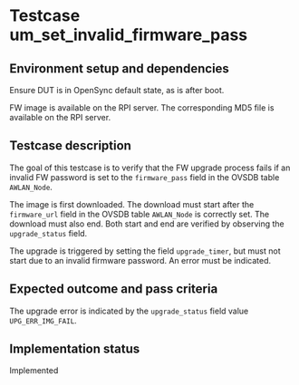 # Testcase um_set_invalid_firmware_pass

## Environment setup and dependencies

Ensure DUT is in OpenSync default state, as is after boot.

FW image is available on the RPI server. The corresponding MD5 file is available on the RPI server.

## Testcase description

The goal of this testcase is to verify that the FW upgrade process fails if an invalid FW password is set to the
`firmware_pass` field in the OVSDB table `AWLAN_Node`.

The image is first downloaded. The download must start after the `firmware_url` field in the OVSDB table `AWLAN_Node` is
correctly set. The download must also end. Both start and end are verified by observing the `upgrade_status` field.

The upgrade is triggered by setting the field `upgrade_timer`, but must not start due to an invalid firmware password.
An error must be indicated.

## Expected outcome and pass criteria

The upgrade error is indicated by the `upgrade_status` field value `UPG_ERR_IMG_FAIL`.

## Implementation status

Implemented
